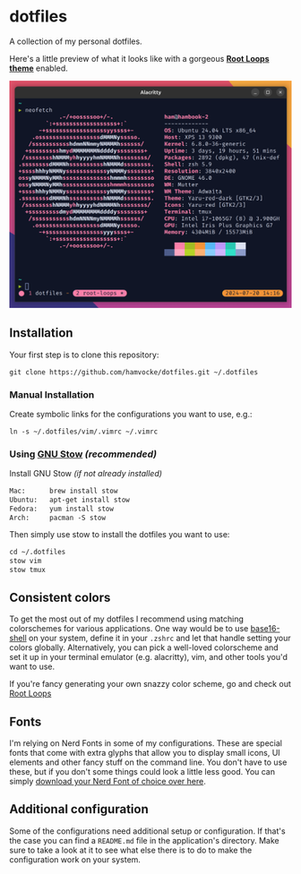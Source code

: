 dotfiles
========

A collection of my personal dotfiles.

Here's a little preview of what it looks like with a gorgeous
[**Root Loops theme**](https://rootloops.sh) enabled.

![tmux screenshot](screenshot.png)

Installation
------------

Your first step is to clone this repository:

    git clone https://github.com/hamvocke/dotfiles.git ~/.dotfiles

### Manual Installation

Create symbolic links for the configurations you want to use, e.g.:

    ln -s ~/.dotfiles/vim/.vimrc ~/.vimrc

### Using [GNU Stow](https://www.gnu.org/software/stow/) _(recommended)_

Install GNU Stow _(if not already installed)_

    Mac:      brew install stow
    Ubuntu:   apt-get install stow
    Fedora:   yum install stow
    Arch:     pacman -S stow

Then simply use stow to install the dotfiles you want to use:

    cd ~/.dotfiles
    stow vim
    stow tmux

Consistent colors
-----------------

To get the most out of my dotfiles I recommend using matching colorschemes for various applications. One way would be to use [base16-shell](https://github.com/chriskempson/base16-shell) on your system, define it in your `.zshrc` and let that handle setting your colors globally. Alternatively, you can pick a well-loved colorscheme and set it up in your terminal emulator (e.g. alacritty), vim, and other tools you'd want to use. 

If you're fancy generating your own snazzy color scheme, go and check out [Root Loops](http://rootloops.sh)

Fonts
-----

I'm relying on Nerd Fonts in some of my configurations. These are special fonts that come with extra glyphs that allow you to display small icons, UI elements and other fancy stuff on the command line. You don't have to use these, but if you don't some things could look a little less good. You can simply [download your Nerd Font of choice over here](https://www.nerdfonts.com).

Additional configuration
------------------------

Some of the configurations need additional setup or configuration. If that's the case you can find a `README.md` file in the application's directory. Make sure to take a look at it to see what else there is to do to make the configuration work on your system.
